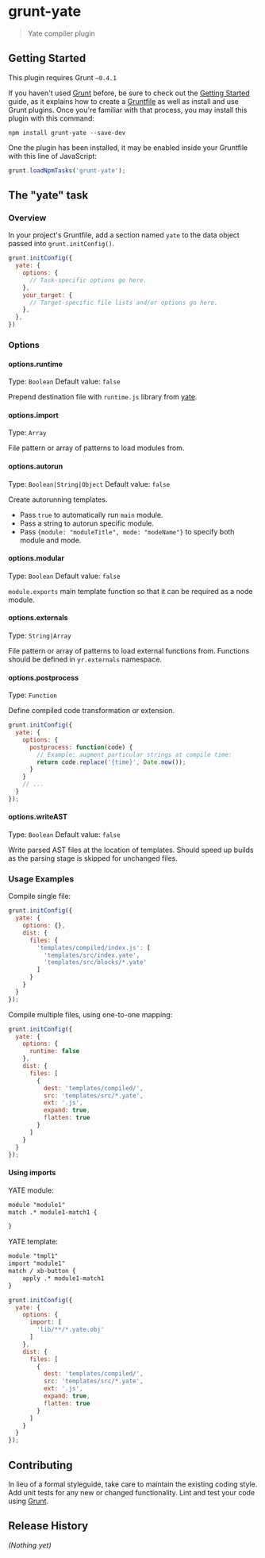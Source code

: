 # grunt-yate

> Yate compiler plugin

## Getting Started
This plugin requires Grunt `~0.4.1`

If you haven't used [Grunt](http://gruntjs.com/) before, be sure to check out the [Getting Started](http://gruntjs.com/getting-started) guide, as it explains how to create a [Gruntfile](http://gruntjs.com/sample-gruntfile) as well as install and use Grunt plugins. Once you're familiar with that process, you may install this plugin with this command:

```shell
npm install grunt-yate --save-dev
```

One the plugin has been installed, it may be enabled inside your Gruntfile with this line of JavaScript:

```javascript
grunt.loadNpmTasks('grunt-yate');
```

## The "yate" task

### Overview
In your project's Gruntfile, add a section named `yate` to the data object passed into `grunt.initConfig()`.

```javascript
grunt.initConfig({
  yate: {
    options: {
      // Task-specific options go here.
    },
    your_target: {
      // Target-specific file lists and/or options go here.
    },
  },
})
```

### Options

#### options.runtime
Type: `Boolean`
Default value: `false`

Prepend destination file with `runtime.js` library from [yate](https://github.com/pasaran/yate).

#### options.import
Type: `Array`

File pattern or array of patterns to load modules from.

#### options.autorun
Type: `Boolean|String|Object`
Default value: `false`

Create autorunning templates.

- Pass `true` to automatically run `main` module.
- Pass a string to autorun specific module.
- Pass `{module: "moduleTitle", mode: "modeName"}` to specify both module and mode.

#### options.modular
Type: `Boolean`
Default value: `false`

`module.exports` main template function so that it can be required as a node module.

#### options.externals
Type: `String|Array`

File pattern or array of patterns to load external functions from. Functions should be
defined in `yr.externals` namespace.

#### options.postprocess
Type: `Function`

Define compiled code transformation or extension.

```javascript
grunt.initConfig({
  yate: {
    options: {
      postprocess: function(code) {
        // Example: augment particular strings at compile time:
        return code.replace('{time}', Date.now());
      }
    }
    // ...
  }
});
```

#### options.writeAST
Type: `Boolean`
Default value: `false`

Write parsed AST files at the location of templates. Should speed up builds as the parsing stage is skipped for unchanged files.

### Usage Examples

Compile single file:

```javascript
grunt.initConfig({
  yate: {
    options: {},
    dist: {
      files: {
        'templates/compiled/index.js': [
          'templates/src/index.yate',
          'templates/src/blocks/*.yate'
        ]
      }
    }
  }
});
```

Compile multiple files, using one-to-one mapping:

```javascript
grunt.initConfig({
  yate: {
    options: {
      runtime: false
    },
    dist: {
      files: [
        {
          dest: 'templates/compiled/',
          src: 'templates/src/*.yate',
          ext: '.js',
          expand: true,
          flatten: true
        }
      ]
    }
  }
});
```

#### Using imports

YATE module:
```html
module "module1"
match .* module1-match1 {

}
```
YATE template:
```html
module "tmpl1"
import "module1"
match / xb-button {
    apply .* module1-match1
}
```

```javascript
grunt.initConfig({
  yate: {
    options: {
      import: [
        'lib/**/*.yate.obj'
      ]
    },
    dist: {
      files: [
        {
          dest: 'templates/compiled/',
          src: 'templates/src/*.yate',
          ext: '.js',
          expand: true,
          flatten: true
        }
      ]
    }
  }
});
```

## Contributing
In lieu of a formal styleguide, take care to maintain the existing coding style. Add unit tests for any new or changed functionality. Lint and test your code using [Grunt](http://gruntjs.com/).

## Release History
_(Nothing yet)_
